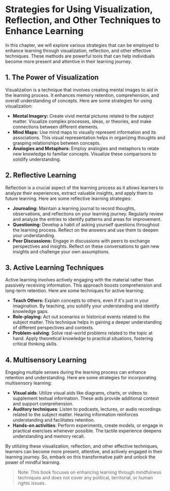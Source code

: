 Strategies for Using Visualization, Reflection, and Other Techniques to Enhance Learning
=================================================================================================

In this chapter, we will explore various strategies that can be employed to enhance learning through visualization, reflection, and other effective techniques. These methods are powerful tools that can help individuals become more present and attentive in their learning journey.

1\. The Power of Visualization
-----------------------------

Visualization is a technique that involves creating mental images to aid in the learning process. It enhances memory retention, comprehension, and overall understanding of concepts. Here are some strategies for using visualization:

* **Mental Imagery:** Create vivid mental pictures related to the subject matter. Visualize complex processes, ideas, or theories, and make connections between different elements.
* **Mind Maps:** Use mind maps to visually represent information and its associations. This visual representation helps in organizing thoughts and grasping relationships between concepts.
* **Analogies and Metaphors:** Employ analogies and metaphors to relate new knowledge to familiar concepts. Visualize these comparisons to solidify understanding.

2\. Reflective Learning
----------------------

Reflection is a crucial aspect of the learning process as it allows learners to analyze their experiences, extract valuable insights, and apply them to future learning. Here are some reflective learning strategies:

* **Journaling:** Maintain a learning journal to record thoughts, observations, and reflections on your learning journey. Regularly review and analyze the entries to identify patterns and areas for improvement.
* **Questioning:** Develop a habit of asking yourself questions throughout the learning process. Reflect on the answers and use them to deepen your understanding.
* **Peer Discussions:** Engage in discussions with peers to exchange perspectives and insights. Reflect on these conversations to gain new insights and challenge your own assumptions.

3\. Active Learning Techniques
-----------------------------

Active learning involves actively engaging with the material rather than passively receiving information. This approach boosts comprehension and long-term retention. Here are some techniques for active learning:

* **Teach Others:** Explain concepts to others, even if it's just in your imagination. By teaching, you solidify your understanding and identify knowledge gaps.
* **Role-playing:** Act out scenarios or historical events related to the subject matter. This technique helps in gaining a deeper understanding of different perspectives and contexts.
* **Problem-solving**: Solve real-world problems related to the topic at hand. Apply theoretical knowledge to practical situations, fostering critical thinking skills.

4\. Multisensory Learning
------------------------

Engaging multiple senses during the learning process can enhance retention and understanding. Here are some strategies for incorporating multisensory learning:

* **Visual aids**: Utilize visual aids like diagrams, charts, or videos to supplement textual information. These aids provide additional context and support comprehension.
* **Auditory techniques**: Listen to podcasts, lectures, or audio recordings related to the subject matter. Hearing information reinforces understanding and facilitates retention.
* **Hands-on activities**: Perform experiments, create models, or engage in practical exercises whenever possible. The tactile experience deepens understanding and memory recall.

By utilizing these visualization, reflection, and other effective techniques, learners can become more present, attentive, and actively engaged in their learning journey. So, embark on this transformative path and unlock the power of mindful learning.
> Note: This book focuses on enhancing learning through mindfulness techniques and does not cover any political, territorial, or human rights issues.
